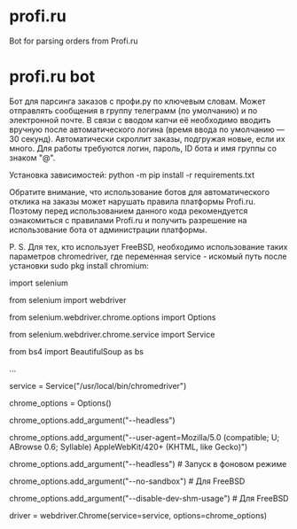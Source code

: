 # profi.ru
Bot for parsing orders from Profi.ru

# profi.ru bot
Бот для парсинга заказов с профи.ру по ключевым словам.
Может отправлять сообщения в группу телеграмм (по умолчанию) и по электронной почте.
В связи с вводом капчи её необходимо вводить вручную после автоматического логина (время ввода по умолчанию — 30 секунд).
Автоматически скроллит заказы, подгружая новые, если их много.
Для работы требуются логин, пароль, ID бота и имя группы со знаком "@".

Установка зависимостей: python -m pip install -r requirements.txt

Обратите внимание, что использование ботов для автоматического отклика на заказы может нарушать правила платформы Profi.ru. Поэтому перед использованием данного кода рекомендуется ознакомиться с правилами Profi.ru и получить разрешение на использование бота от администрации платформы.

P. S. Для тех, кто использует FreeBSD, необходимо использование таких параметров chromedriver, где переменная service - искомый путь после установки sudo pkg install chromium:

import selenium

from selenium import webdriver

from selenium.webdriver.chrome.options import Options

from selenium.webdriver.chrome.service import Service

from bs4 import BeautifulSoup as bs

...

service = Service("/usr/local/bin/chromedriver")

chrome_options = Options()

chrome_options.add_argument("--headless")

chrome_options.add_argument("--user-agent=Mozilla/5.0 (compatible; U; ABrowse 0.6; Syllable) AppleWebKit/420+ (KHTML, like Gecko)")

chrome_options.add_argument("--headless")  # Запуск в фоновом режиме

chrome_options.add_argument("--no-sandbox")  # Для FreeBSD

chrome_options.add_argument("--disable-dev-shm-usage")  # Для FreeBSD

driver = webdriver.Chrome(service=service, options=chrome_options)
